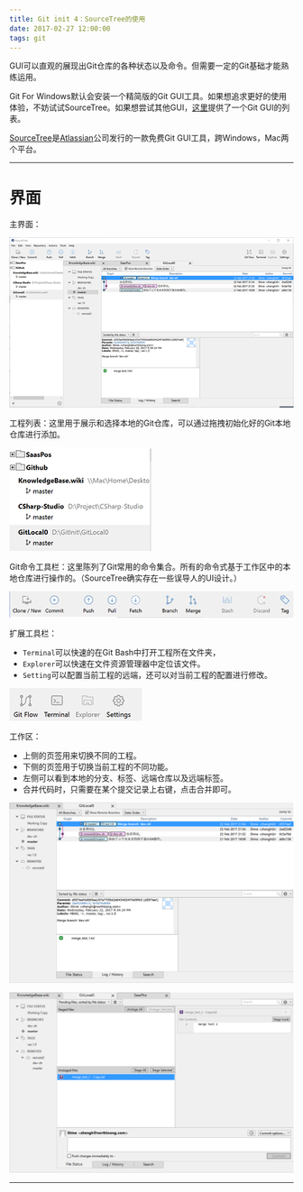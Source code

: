 ```yaml
---
title: Git init 4：SourceTree的使用
date: 2017-02-27 12:00:00
tags: git
---
```


GUI可以直观的展现出Git仓库的各种状态以及命令。但需要一定的Git基础才能熟练运用。

Git For Windows默认会安装一个精简版的Git GUI工具。如果想追求更好的使用体验，不妨试试SourceTree。如果想尝试其他GUI，[这里](https://git-scm.com/downloads/guis)提供了一个Git GUI的列表。

[SourceTree](https://www.sourcetreeapp.com/)是[Atlassian](https://www.atlassian.com/)公司发行的一款免费Git GUI工具，跨Windows，Mac两个平台。

------

# 界面

主界面：

![主界面](git-init-4/home.png)

工程列表：这里用于展示和选择本地的Git仓库，可以通过拖拽初始化好的Git本地仓库进行添加。

![工程目录](git-init-4/project_menu.png)

Git命令工具栏：这里陈列了Git常用的命令集合。所有的命令式基于工作区中的本地仓库进行操作的。（SourceTree确实存在一些误导人的UI设计。）

![Git命令工具栏](git-init-4/command.png)

扩展工具栏：

* `Terminal`可以快速的在Git Bash中打开工程所在文件夹，
* `Explorer`可以快速在文件资源管理器中定位该文件。
* `Setting`可以配置当前工程的远端，还可以对当前工程的配置进行修改。

![扩展工具栏](git-init-4/extend.png)

工作区：

* 上侧的页签用来切换不同的工程。
* 下侧的页签用于切换当前工程的不同功能。
* 左侧可以看到本地的分支、标签、远端仓库以及远端标签。
* 合并代码时，只需要在某个提交记录上右键，点击合并即可。

![日志界面](git-init-4/status_history.png)

![提交界面](git-init-4/status_commit.png)

------
